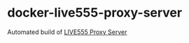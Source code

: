 # docker-live555-proxy-server
Automated build of [LIVE555 Proxy Server](http://www.live555.com/proxyServer/)
